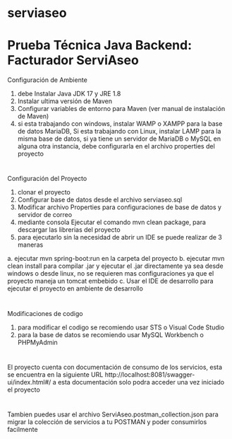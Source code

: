 # serviaseo

# Prueba Técnica Java Backend: Facturador ServiAseo

Configuración de Ambiente
1. debe Instalar Java JDK 17 y JRE 1.8
2. Instalar ultima versión de Maven
3. Configurar variables de entorno para Maven (ver manual de instalación de Maven)
4. si esta trabajando con windows, instalar WAMP o XAMPP para la base de datos MariaDB, Si esta trabajando con Linux, instalar LAMP para la misma base de datos, si ya tiene un servidor de MariaDB o MySQL en alguna otra instancia, debe configurarla en el archivo properties del proyecto
#
Configuración del Proyecto
1. clonar el proyecto
2. Configurar base de datos desde el archivo serviaseo.sql
3. Modificar archivo Properties para configuraciones de base de datos y servidor de correo
4. mediante consola Ejecutar el comando mvn clean package, para descargar las librerias del proyecto
5. para ejecutarlo sin la necesidad de abrir un IDE se puede realizar de 3 maneras

 a. ejecutar mvn spring-boot:run en la carpeta del proyecto
 b. ejecutar mvn clean install para compilar .jar y ejecutar el .jar directamente ya sea desde windows o desde linux, no se requieren mas configuraciones ya que el proyecto maneja un tomcat embebido
 c. Usar el IDE de desarrollo para ejecutar el proyecto en ambiente de desarrollo

#
Modificaciones de codigo
1. para modificar el codigo se recomiendo usar STS o Visual Code Studio
2. para la base de datos se recomiendo usar MySQL Workbench o PHPMyAdmin

#
El proyecto cuenta con documentación de consumo de los servicios, esta se encuentra en la siguiente URL http://localhost:8081/swagger-ui/index.html#/
a esta documentación solo podra acceder una vez iniciado el proyecto

#
Tambien puedes usar el archivo ServiAseo.postman_collection.json para migrar la colección de servicios a tu POSTMAN y poder consumirlos facilmente

